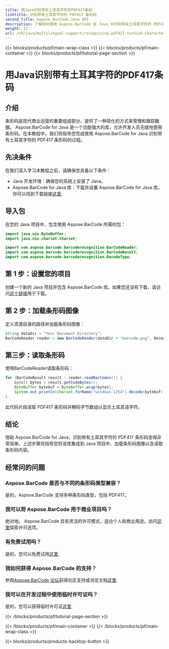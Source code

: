```yaml
---
title: 用Java识别带有土耳其字符的PDF417条码
linktitle: 识别带有土耳其字符的 PDF417 条形码
second_title: Aspose.BarCode Java API
description: 了解如何使用 Aspose.BarCode 在 Java 中识别带有土耳其字符的 PDF417 条形码。集成方便，解码能力强大。
weight: 11
url: /zh/java/multilingual-support/recognizing-pdf417-turkish-characters/
---
```


{{< blocks/products/pf/main-wrap-class >}}
{{< blocks/products/pf/main-container >}}
{{< blocks/products/pf/tutorial-page-section >}}

# 用Java识别带有土耳其字符的PDF417条码


## 介绍

条形码是现代商业运营的重要组成部分，提供了一种简化的方式来管理和跟踪数据。 Aspose.BarCode for Java 是一个功能强大的库，允许开发人员无缝地使用条形码。在本教程中，我们将指导您完成使用 Aspose.BarCode for Java 识别带有土耳其字符的 PDF417 条形码的过程。

## 先决条件

在我们深入学习本教程之前，请确保您具备以下条件：

- Java 开发环境：确保您的系统上安装了 Java。
-  Aspose.BarCode for Java 库：下载并设置 Aspose.BarCode for Java 库。你可以找到下载链接[这里](https://releases.aspose.com/barcode/java/).

## 导入包

在您的 Java 项目中，包含使用 Aspose.BarCode 所需的包：

```java
import java.nio.ByteBuffer;
import java.nio.charset.Charset;

import com.aspose.barcode.barcoderecognition.BarCodeReader;
import com.aspose.barcode.barcoderecognition.BarCodeResult;
import com.aspose.barcode.barcoderecognition.DecodeType;
```

## 第 1 步：设置您的项目

创建一个新的 Java 项目并包含 Aspose.BarCode 库。如果您还没有下载，请访问[这个链接](https://releases.aspose.com/barcode/java/)用于下载。

## 第 2 步：加载条形码图像

定义资源目录的路径并加载条形码图像：

```java
String dataDir = "Your Document Directory";
BarCodeReader reader = new BarCodeReader(dataDir + "barcode.png", DecodeType.PDF_417);
```

## 第三步：读取条形码

使用BarCodeReader读取条形码：

```java
for (BarCodeResult result : reader.readBarCodes()) {
    byte[] bytes = result.getCodeBytes();
    ByteBuffer bytebuf = ByteBuffer.wrap(bytes);
    System.out.println(Charset.forName("windows-1254").decode(bytebuf).toString());
}
```

此代码片段读取 PDF417 条形码并解码字节数组以显示土耳其语字符。

## 结论

借助 Aspose.BarCode for Java，识别带有土耳其字符的 PDF417 条形码变得非常简单。上述步骤将指导您将该库集成到 Java 项目中、加载条形码图像以及读取条形码内容。

## 经常问的问题

### Aspose.BarCode 是否与不同的条形码类型兼容？
是的，Aspose.BarCode 支持多种条形码类型，包括 PDF417。

### 我可以将 Aspose.BarCode 用于商业项目吗？
绝对地。 Aspose.BarCode 具有灵活的许可模式，适合个人和商业用途。访问[这里](https://purchase.aspose.com/buy)探索许可选项。

### 有免费试用吗？
是的，您可以免费试用[这里](https://releases.aspose.com/).

### 我如何获得 Aspose.BarCode 的支持？
参观[Aspose.BarCode 论坛](https://forum.aspose.com/c/barcode/13)获得社区支持或浏览文档[这里](https://reference.aspose.com/barcode/java/).

### 我可以在开发过程中使用临时许可证吗？
是的，您可以获得临时许可证[这里](https://purchase.aspose.com/temporary-license/).

{{< /blocks/products/pf/tutorial-page-section >}}

{{< /blocks/products/pf/main-container >}}
{{< /blocks/products/pf/main-wrap-class >}}

{{< blocks/products/products-backtop-button >}}

